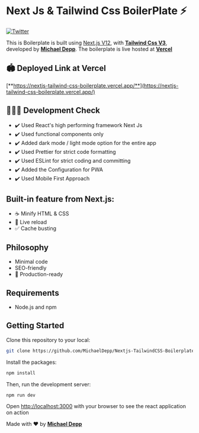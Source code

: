 # Next Js & Tailwind Css BoilerPlate ⚡

[![Twitter](https://img.shields.io/twitter/url/https/twitter.com/cloudposse.svg?style=social&label=Follow%20%40MichaelDepp)](https://twitter.com/_michaeldepp)

This is Boilerplate is built using [Next.js V12](https://nextjs.org/), with [**Tailwind Css V3**](https://tailwindcss.com/), developed by [**Michael Depp**](https://github.com/MichaelDepp). The boilerplate is live hosted at [**Vercel**](https://vercel.com)

## 🏟️ Deployed Link at Vercel

[**https://nextjs-tailwind-css-boilerplate.vercel.app/**](https://nextjs-tailwind-css-boilerplate.vercel.app/)

## 🔋🙆‍♂️ Development Check

-   ✔️ Used React's high performing framework Next Js
-   ✔️ Used functional components only
-   ✔️ Added dark mode / light mode option for the entire app
-   ✔️ Used Prettier for strict code formatting
-   ✔️ Used ESLint for strict coding and committing
-   ✔️ Added the Configuration for PWA
-   ✔️ Used Mobile First Approach

## Built-in feature from Next.js:

-   ☕ Minify HTML & CSS
-   💨 Live reload
-   ✅ Cache busting

## Philosophy

-   Minimal code
-   SEO-friendly
-   🚀 Production-ready

## Requirements

-   Node.js and npm

## Getting Started

Clone this repository to your local:

```bash
git clone https://github.com/MichaelDepp/Nextjs-TailwindCSS-Boilerplate
```

Install the packages:

```bash
npm install
```

Then, run the development server:

```bash
npm run dev
```

Open [http://localhost:3000](http://localhost:3000) with your browser to see the react application on action

Made with ♥ by [**Michael Depp**](https://github.com/MichaelDepp)
